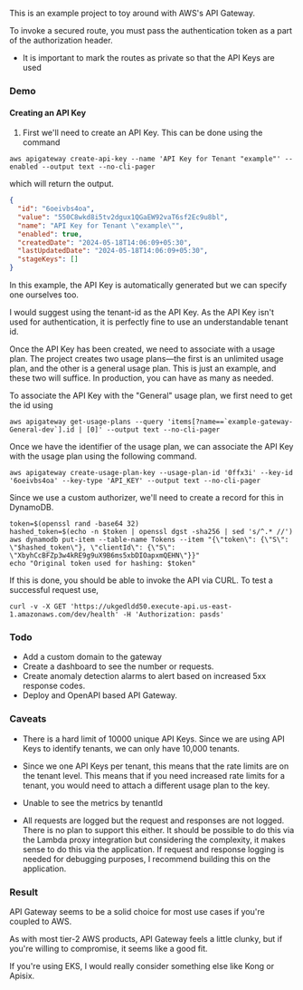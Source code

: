 This is an example project to toy around with AWS's API Gateway. 

To invoke a secured route, you must pass the authentication token as
a part of the authorization header.

- It is important to mark the routes as private so that the API Keys are used


### Demo

#### Creating an API Key

1. First we'll need to create an API Key. This can be done using the command

```
aws apigateway create-api-key --name 'API Key for Tenant "example"' --enabled --output text --no-cli-pager
```

which will return the output.

```json
{
  "id": "6oeivbs4oa",
  "value": "550C8wkd8i5tv2dgux1QGaEW92vaT6sf2Ec9u8bl",
  "name": "API Key for Tenant \"example\"",
  "enabled": true,
  "createdDate": "2024-05-18T14:06:09+05:30",
  "lastUpdatedDate": "2024-05-18T14:06:09+05:30",
  "stageKeys": []
}
```

In this example, the API Key is automatically generated but we
can specify one ourselves too.

I would suggest using the tenant-id as the API Key. As the API Key isn't
used for authentication, it is perfectly fine to use an understandable
tenant id.

Once the API Key has been created, we need to associate with a usage plan.
The project creates two usage plans—the first is an unlimited usage plan,
and the other is a general usage plan. This is just an example, and these
two will suffice. In production, you can have as many as needed.

To associate the API Key with the "General" usage plan, we first
need to get the id using

```
aws apigateway get-usage-plans --query 'items[?name==`example-gateway-General-dev`].id | [0]' --output text --no-cli-pager
```

Once we have the identifier of the usage plan, we can associate the API Key
with the usage plan using the following command.

```
aws apigateway create-usage-plan-key --usage-plan-id '0ffx3i' --key-id '6oeivbs4oa' --key-type 'API_KEY' --output text --no-cli-pager
```

Since we use a custom authorizer, we'll need to create a record for this in
DynamoDB.

```
token=$(openssl rand -base64 32)
hashed_token=$(echo -n $token | openssl dgst -sha256 | sed 's/^.* //')
aws dynamodb put-item --table-name Tokens --item "{\"token\": {\"S\": \"$hashed_token\"}, \"clientId\": {\"S\": \"XbyhCcBFZp3w4kRE9g9uX9B6ms5xbDIOapxmQEHN\"}}"
echo "Original token used for hashing: $token"
```

If this is done, you should be able to invoke the API via CURL. To test a
successful request use,

```
curl -v -X GET 'https://ukgedldd50.execute-api.us-east-1.amazonaws.com/dev/health' -H 'Authorization: pasds'
```

### Todo

* Add a custom domain to the gateway
* Create a dashboard to see the number or requests.
* Create anomaly detection alarms to alert based on increased 5xx response codes.
* Deploy and OpenAPI based API Gateway.

### Caveats

* There is a hard limit of 10000 unique API Keys. Since we are using 
API Keys to identify tenants, we can only have 10,000 tenants.
* Since we one API Keys per tenant, this means that the rate limits are
on the tenant level.
  This means that if you need increased rate limits for a tenant, you
would need to attach a different usage plan to the key.

* Unable to see the metrics by tenantId
* All requests are logged but the request and responses are not logged.
  There is no plan to support this either.
  It should be possible to do this via the Lambda proxy integration but
considering the complexity, it makes sense to do this via the application.
  If request and response logging is needed for debugging purposes,
I recommend building this on the application.

### Result

API Gateway seems to be a solid choice for most use cases if you're coupled
to AWS.

As with most tier-2 AWS products, API Gateway feels a little clunky, but if
you're willing to compromise, it seems like a good fit.

If you're using EKS, I would really consider something else like Kong or Apisix.
